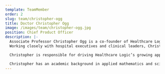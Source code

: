 ```yaml
---
template: TeamMember
order: 2
slug: team/christopher-ogg
title: Doctor Christopher Ogg
image: /images/team/christopher-ogg.jpg
position: Chief Product Officer
description: |-
  Associate Professor Christopher Ogg is a co-founder of Healthcare Logic and manages the research and development function as well as the delivery of software. He leads a talented team of mathematicians, business analysts, data scientists, data engineers and web developers.
  Working closely with hospital executives and clinical leaders, Christopher establishes business logic, algorithms and visualisations to support engagement and sustained hospital performance. He has a unique ability to stimulate clinical teams and translate how data needs to be presented in order to create a visceral response from leaders resulting in sustainable improvements in performance. 

  Christopher is responsible for driving Healthcare Logic’s growing applied predictive statistics workstream which leverages the latest in predictive modelling and machine-learning in collaboration with world-leading statisticians to provide improved insights, system performance and outcomes. 

  Christopher has an academic background in applied mathematics and science, and completed his PhD in Microbiology and Genomics in 2011. His work has been published in nine first author publications including: the International Journal of Systematic and Evolutionary Microbiology, Journal of Bacteriology, 3 Biotech, and a book chapter Exploring the Ecology of Thermophiles from Australia’s Great Artesian Basin During the Genomic Era in Thermophilic microbes in environmental and industrial biotechnology (2013). He brings almost ten years of experience in analytics and consulting, specialising in hospital management and performance improvement.
---
```

